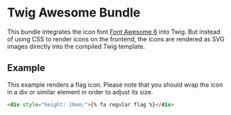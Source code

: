 # Twig Awesome Bundle

This bundle integrates the icon font [Font Awesome 6](http://fontawesome.io/) into Twig. But instead of using CSS to
render icons on the frontend, the icons are rendered as SVG images directly into the compiled Twig template.

## Example

This example renders a flag icon. Please note that you should wrap the icon in a div or similar element in order to
adjust its size.

```html
<div style="height: 10em;">{% fa regular flag %}</div>
```

